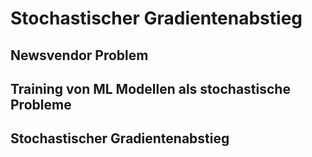 # Stochastischer Gradientenabstieg

## Newsvendor Problem

## Training von ML Modellen als stochastische Probleme

## Stochastischer Gradientenabstieg
